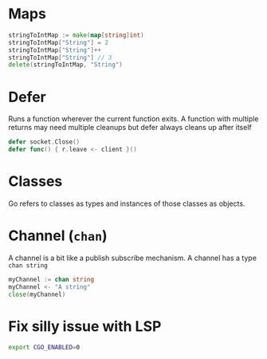 # Maps
```go
stringToIntMap := make(map[string]int)
stringToIntMap["String"] = 2
stringToIntMap["String"]++
stringToIntMap["String"] // 3
delete(stringToIntMap, "String")
```

# Defer
Runs a function wherever the current function exits. A function with multiple returns may need multiple cleanups but defer always cleans up after itself
```go
defer socket.Close()
defer func() { r.leave <- client }()
```

# Classes
Go refers to classes as types and instances of those classes as objects.

# Channel (`chan`)
A channel is a bit like a publish subscribe mechanism. A channel has a type `chan string`
```go
myChannel := chan string
myChannel <- "A string"
close(myChannel)
```

# Fix silly issue with LSP
```sh
export CGO_ENABLED=0
```

